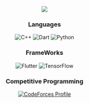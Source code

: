 <div align="center">
<img src="https://capsule-render.vercel.app/api?type=waving&height=300&color=gradient&text=Hi%20I'm%20Yechan">

### Languages
![C++](https://img.shields.io/badge/c++-%2300599C.svg?style=for-the-badge&logo=c%2B%2B&logoColor=white)  ![Dart](https://img.shields.io/badge/dart-%230175C2.svg?style=for-the-badge&logo=dart&logoColor=white)  ![Python](https://img.shields.io/badge/python-3670A0?style=for-the-badge&logo=python&logoColor=ffdd54)

### FrameWorks
![Flutter](https://img.shields.io/badge/Flutter-%2302569B.svg?style=for-the-badge&logo=Flutter&logoColor=white)  ![TensorFlow](https://img.shields.io/badge/TensorFlow-%23FF6F00.svg?style=for-the-badge&logo=TensorFlow&logoColor=white)  

### Competitive Programming
[![CodeForces Profile](https://cf.leed.at?id=KongSoonE)](https://codeforces.com/profile/KongSoonE)

</div>
